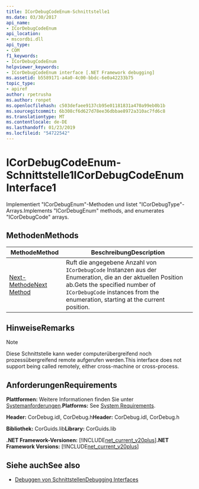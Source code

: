 ```yaml
---
title: ICorDebugCodeEnum-Schnittstelle1
ms.date: 03/30/2017
api_name:
- ICorDebugCodeEnum
api_location:
- mscordbi.dll
api_type:
- COM
f1_keywords:
- ICorDebugCodeEnum
helpviewer_keywords:
- ICorDebugCodeEnum interface [.NET Framework debugging]
ms.assetid: b5589171-a4a0-4c00-bbdc-6e0a42233b75
topic_type:
- apiref
author: rpetrusha
ms.author: ronpet
ms.openlocfilehash: c503defaee9137cb95e01181831a470a99eb0b1b
ms.sourcegitcommit: 6b308cf6d627d78ee36dbbae8972a310ac7fd6c8
ms.translationtype: MT
ms.contentlocale: de-DE
ms.lasthandoff: 01/23/2019
ms.locfileid: "54722542"
---
```

# <a name="icordebugcodeenum-interface1"></a><span data-ttu-id="93131-102">ICorDebugCodeEnum-Schnittstelle1</span><span class="sxs-lookup"><span data-stu-id="93131-102">ICorDebugCodeEnum Interface1</span></span>
<span data-ttu-id="93131-103">Implementiert "ICorDebugEnum"-Methoden und listet "ICorDebugType"-Arrays.</span><span class="sxs-lookup"><span data-stu-id="93131-103">Implements "ICorDebugEnum" methods, and enumerates "ICorDebugCode" arrays.</span></span>  
  
## <a name="methods"></a><span data-ttu-id="93131-104">Methoden</span><span class="sxs-lookup"><span data-stu-id="93131-104">Methods</span></span>  
  
|<span data-ttu-id="93131-105">Methode</span><span class="sxs-lookup"><span data-stu-id="93131-105">Method</span></span>|<span data-ttu-id="93131-106">Beschreibung</span><span class="sxs-lookup"><span data-stu-id="93131-106">Description</span></span>|  
|------------|-----------------|  
|[<span data-ttu-id="93131-107">Next-Methode</span><span class="sxs-lookup"><span data-stu-id="93131-107">Next Method</span></span>](../../../../docs/framework/unmanaged-api/debugging/icordebugcodeenum-next-method.md)|<span data-ttu-id="93131-108">Ruft die angegebene Anzahl von `ICorDebugCode` Instanzen aus der Enumeration, die an der aktuellen Position ab.</span><span class="sxs-lookup"><span data-stu-id="93131-108">Gets the specified number of `ICorDebugCode` instances from the enumeration, starting at the current position.</span></span>|  
  
## <a name="remarks"></a><span data-ttu-id="93131-109">Hinweise</span><span class="sxs-lookup"><span data-stu-id="93131-109">Remarks</span></span>  
  
> [!NOTE]
>  <span data-ttu-id="93131-110">Diese Schnittstelle kann weder computerübergreifend noch prozessübergreifend remote aufgerufen werden.</span><span class="sxs-lookup"><span data-stu-id="93131-110">This interface does not support being called remotely, either cross-machine or cross-process.</span></span>  
  
## <a name="requirements"></a><span data-ttu-id="93131-111">Anforderungen</span><span class="sxs-lookup"><span data-stu-id="93131-111">Requirements</span></span>  
 <span data-ttu-id="93131-112">**Plattformen:** Weitere Informationen finden Sie unter [Systemanforderungen](../../../../docs/framework/get-started/system-requirements.md).</span><span class="sxs-lookup"><span data-stu-id="93131-112">**Platforms:** See [System Requirements](../../../../docs/framework/get-started/system-requirements.md).</span></span>  
  
 <span data-ttu-id="93131-113">**Header:** CorDebug.idl, CorDebug.h</span><span class="sxs-lookup"><span data-stu-id="93131-113">**Header:** CorDebug.idl, CorDebug.h</span></span>  
  
 <span data-ttu-id="93131-114">**Bibliothek:** CorGuids.lib</span><span class="sxs-lookup"><span data-stu-id="93131-114">**Library:** CorGuids.lib</span></span>  
  
 <span data-ttu-id="93131-115">**.NET Framework-Versionen:** [!INCLUDE[net_current_v20plus](../../../../includes/net-current-v20plus-md.md)]</span><span class="sxs-lookup"><span data-stu-id="93131-115">**.NET Framework Versions:** [!INCLUDE[net_current_v20plus](../../../../includes/net-current-v20plus-md.md)]</span></span>  
  
## <a name="see-also"></a><span data-ttu-id="93131-116">Siehe auch</span><span class="sxs-lookup"><span data-stu-id="93131-116">See also</span></span>
- [<span data-ttu-id="93131-117">Debuggen von Schnittstellen</span><span class="sxs-lookup"><span data-stu-id="93131-117">Debugging Interfaces</span></span>](../../../../docs/framework/unmanaged-api/debugging/debugging-interfaces.md)
